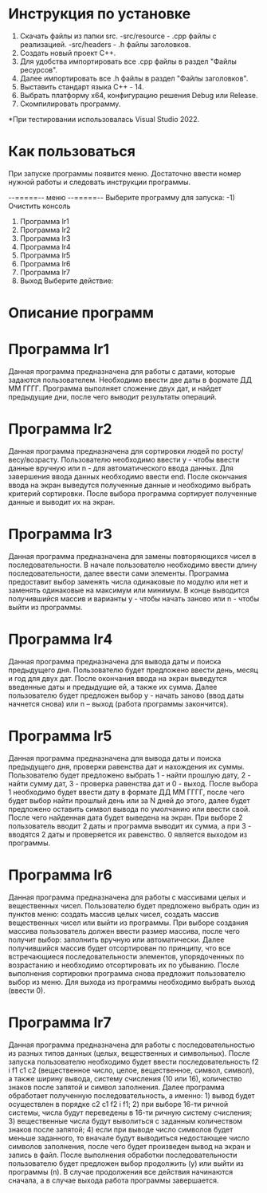 # Инструкция по установке
1. Скачать файлы из папки src.
-src/resource - .cpp файлы с реализацией.
-src/headers - .h файлы заголовков.
2. Создать новый проект C++.
3. Для удобства импортировать все .cpp файлы в раздел "Файлы ресурсов".
4. Далее импортировать все .h файлы в раздел "Файлы заголовков".
5. Выставить стандарт языка C++ - 14.
6. Выбрать платформу x64, конфигурацию решения Debug или Release.
7. Скомпилировать программу.
   
*При тестировании использовалась Visual Studio 2022.

# Как пользоваться
При запуске программы появится меню. Достаточно ввести номер нужной работы и следовать инструкции программы.

--=====-- меню --=====--
Выберите программу для запуска:
-1) Очистить консоль
1) Программа lr1
2) Программа lr2
3) Программа lr3
4) Программа lr4
5) Программа lr5
6) Программа lr6
7) Программа lr7
0) Выход
Выберите действие:

# Описание программ
# Программа lr1
   Данная программа предназначена для работы с датами, которые задаются пользователем. Необходимо ввести две даты в формате ДД ММ ГГГГ. Программа выполняет сложение двух дат, и найдет предыдущие дни, после чего выводит результаты операций. 
# Программа lr2
   Данная программа предназначена для сортировки людей по росту/весу/возрасту. Пользователю необходимо ввести y - чтобы ввести данные вручную или n - для автоматического ввода данных. Для завершения ввода данных необходимо ввести end. После окончания ввода на экран выведутся полученные данные и необходимо выбрать критерий сортировки. После выбора программа сортирует полученные данные и выводит их на экран.
# Программа lr3
   Данная программа предназначена для замены повторяющихся чисел в последовательности. В начале пользователю необходимо ввести длину последовательности, далее ввести сами элементы. Программа предоставит выбор заменять числа одинаковые по модулю или нет и заменять одинаковые на максимум или минимум. В конце выводится получившийся массив и варианты y - чтобы начать заново или n - чтобы выйти из программы.
# Программа lr4
   Данная программа предназначена для вывода даты и поиска предыдущего дня. Пользователю будет предложено ввести день, месяц и год для двух дат. После окончания ввода на экран выведутся введенные даты и предыдущие ей, а также их сумма. Далее пользователю будет предложен выбор y - начать заново (ввод даты начнется снова) или n – выход (работа программы закончится).
# Программа lr5
   Данная программа предназначена для вывода даты и поиска предыдущего дня, проверки равенства дат и нахождения их суммы. Пользователю будет предложено выбрать 1 - найти прошлую дату, 2 - найти сумму дат, 3 - проверка равенства дат и 0 - выход. После выбора 1 необходимо будет ввести дату в формате ДД ММ ГГГГ, после чего будет выбор найти прошлый день или за N дней до этого, далее будет предложено оставить символ вывода по умолчанию или ввести свой. После чего найденная дата будет выведена на экран. При выборе 2 пользователь вводит 2 даты и программа выводит их сумма, а при 3 - вводятся 2 даты и проверяется их равенство. 0 является выходом из программы.
# Программа lr6
   Данная программа предназначена для работы с массивами целых и вещественных чисел. Пользователю будет предложено выбрать один из пунктов меню: создать массив целых чисел, создать массив вещественных чисел или выйти из программы. При выборе создания массива пользователь должен ввести размер массива, после чего получит выбор: заполнить вручную или автоматически. Далее получившийся массив будет отсортирован по принципу, что все встречающиеся последовательности элементов, упорядоченных по возрастанию и необходимо отсортировать их по убыванию. После выполнения сортировки программа снова предложит пользователю выбор из меню. Для выхода из программы необходимо выбрать выход (ввести 0).
# Программа lr7
   Данная программа предназначена для работы с последовательностью из разных типов данных (целых, вещественных и символьных). После запуска пользователю необходимо будет ввести последовательность f2 i f1 c1 c2 (вещественное число, целое, вещественное, символ, символ), а также ширину вывода, систему счисления (10 или 16), количество знаков после запятой и символ заполнения. Далее программа обработает полученную последовательность, а именно: 1) вывод будет осуществлен в порядке c2 c1 f2 i f1; 2) при выборе 16-ти ричной системы, числа будут переведены в 16-ти ричную систему счисления; 3) вещественные числа
будут выволиться с заданным количеством знаков после запятой; 4) если при
выводе число символов будет меньше заданного, то вначале будут выводиться недостающее
число символов заполнения, после чего будет произведен вывод на экран и запись в файл. После выполнения обработки последовательности пользователю будет предложен выбор
продолжить (y) или выйти из программы (n). В случае продолжения все действия начинаются сначала, а в случае выхода работа программы завершается.
